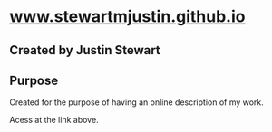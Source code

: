 # www.stewartmjustin.github.io

## Created by Justin Stewart

## Purpose

Created for the purpose of having an online description of my work.

Acess at the link above.